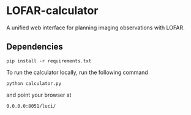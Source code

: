 # LOFAR-calculator
A unified web interface for planning imaging observations with LOFAR.

## Dependencies
```
pip install -r requirements.txt
```

To run the calculator locally, run the following command
```
python calculator.py
```
and point your browser at 
```
0.0.0.0:8051/luci/
```
